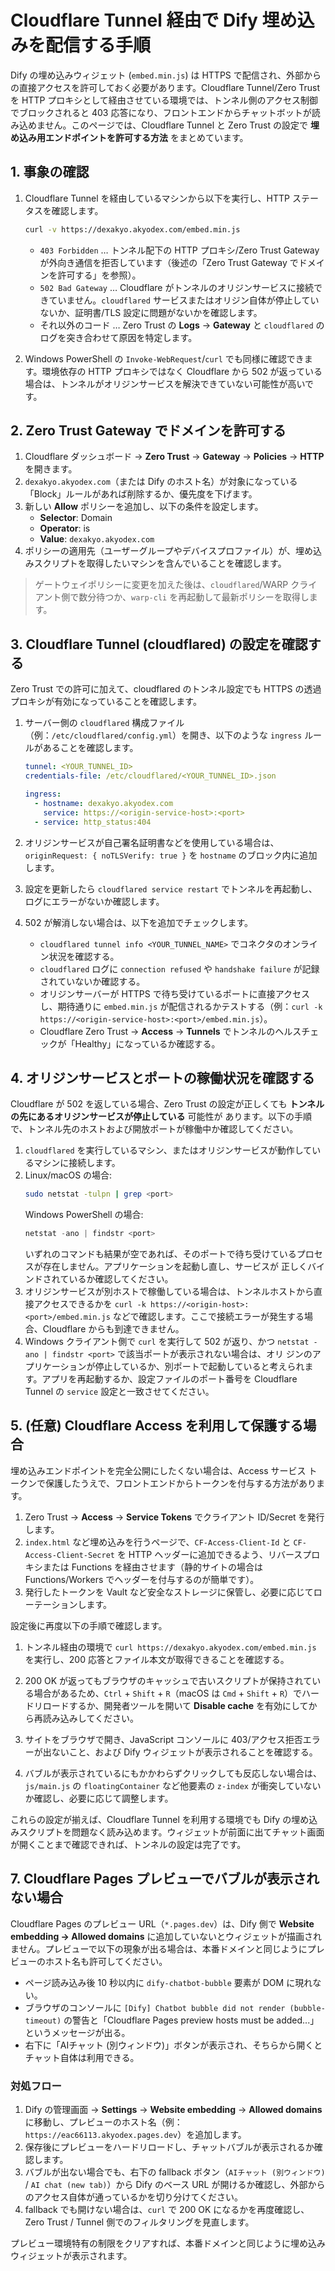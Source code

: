 # Cloudflare Tunnel 経由で Dify 埋め込みを配信する手順

Dify の埋め込みウィジェット (`embed.min.js`) は HTTPS で配信され、外部からの直接アクセスを許可しておく必要があります。Cloudflare Tunnel/Zero Trust を HTTP プロキシとして経由させている環境では、トンネル側のアクセス制御でブロックされると 403 応答になり、フロントエンドからチャットボットが読み込めません。このページでは、Cloudflare Tunnel と Zero Trust の設定で **埋め込み用エンドポイントを許可する方法** をまとめています。

## 1. 事象の確認

1. Cloudflare Tunnel を経由しているマシンから以下を実行し、HTTP ステータスを確認します。
   ```bash
   curl -v https://dexakyo.akyodex.com/embed.min.js
   ```

   - `403 Forbidden` … トンネル配下の HTTP プロキシ/Zero Trust Gateway が外向き通信を拒否しています（後述の「Zero Trust Gateway でドメインを許可する」を参照）。
   - `502 Bad Gateway` … Cloudflare がトンネルのオリジンサービスに接続できていません。`cloudflared` サービスまたはオリジン自体が停止していないか、証明書/TLS 設定に問題がないかを確認します。
   - それ以外のコード … Zero Trust の **Logs** → **Gateway** と `cloudflared` のログを突き合わせて原因を特定します。
3. Windows PowerShell の `Invoke-WebRequest`/`curl` でも同様に確認できます。環境依存の HTTP プロキシではなく Cloudflare から 502 が返っている場合は、トンネルがオリジンサービスを解決できていない可能性が高いです。

## 2. Zero Trust Gateway でドメインを許可する

1. Cloudflare ダッシュボード → **Zero Trust** → **Gateway** → **Policies** → **HTTP** を開きます。
2. `dexakyo.akyodex.com`（または Dify のホスト名）が対象になっている「Block」ルールがあれば削除するか、優先度を下げます。
3. 新しい **Allow** ポリシーを追加し、以下の条件を設定します。
   - **Selector**: Domain
   - **Operator**: is
   - **Value**: `dexakyo.akyodex.com`
4. ポリシーの適用先（ユーザーグループやデバイスプロファイル）が、埋め込みスクリプトを取得したいマシンを含んでいることを確認します。

> ゲートウェイポリシーに変更を加えた後は、`cloudflared`/WARP クライアント側で数分待つか、`warp-cli` を再起動して最新ポリシーを取得します。

## 3. Cloudflare Tunnel (cloudflared) の設定を確認する

Zero Trust での許可に加えて、cloudflared のトンネル設定でも HTTPS の透過プロキシが有効になっていることを確認します。

1. サーバー側の `cloudflared` 構成ファイル（例：`/etc/cloudflared/config.yml`）を開き、以下のような `ingress` ルールがあることを確認します。
   ```yaml
   tunnel: <YOUR_TUNNEL_ID>
   credentials-file: /etc/cloudflared/<YOUR_TUNNEL_ID>.json

   ingress:
     - hostname: dexakyo.akyodex.com
       service: https://<origin-service-host>:<port>
     - service: http_status:404
   ```
2. オリジンサービスが自己署名証明書などを使用している場合は、`originRequest: { noTLSVerify: true }` を `hostname` のブロック内に追加します。
3. 設定を更新したら `cloudflared service restart` でトンネルを再起動し、ログにエラーがないか確認します。

4. 502 が解消しない場合は、以下を追加でチェックします。
   - `cloudflared tunnel info <YOUR_TUNNEL_NAME>` でコネクタのオンライン状況を確認する。
   - `cloudflared` ログに `connection refused` や `handshake failure` が記録されていないか確認する。
   - オリジンサーバーが HTTPS で待ち受けているポートに直接アクセスし、期待通りに `embed.min.js` が配信されるかテストする（例：`curl -k https://<origin-service-host>:<port>/embed.min.js`）。
   - Cloudflare Zero Trust → **Access** → **Tunnels** でトンネルのヘルスチェックが「Healthy」になっているか確認する。

## 4. オリジンサービスとポートの稼働状況を確認する

Cloudflare が 502 を返している場合、Zero Trust の設定が正しくても **トンネルの先にあるオリジンサービスが停止している** 可能性が
あります。以下の手順で、トンネル先のホストおよび開放ポートが稼働中か確認してください。

1. `cloudflared` を実行しているマシン、またはオリジンサービスが動作しているマシンに接続します。
2. Linux/macOS の場合:
   ```bash
   sudo netstat -tulpn | grep <port>
   ```
   Windows PowerShell の場合:
   ```powershell
   netstat -ano | findstr <port>
   ```
   いずれのコマンドも結果が空であれば、そのポートで待ち受けているプロセスが存在しません。アプリケーションを起動し直し、サービスが
   正しくバインドされているか確認してください。
3. オリジンサービスが別ホストで稼働している場合は、トンネルホストから直接アクセスできるかを `curl -k https://<origin-host>:<port>/embed.min.js`
   などで確認します。ここで接続エラーが発生する場合、Cloudflare からも到達できません。
4. Windows クライアント側で `curl` を実行して 502 が返り、かつ `netstat -ano | findstr <port>` で該当ポートが表示されない場合は、オリ
   ジンのアプリケーションが停止しているか、別ポートで起動していると考えられます。アプリを再起動するか、設定ファイルのポート番号を
   Cloudflare Tunnel の `service` 設定と一致させてください。

## 5. (任意) Cloudflare Access を利用して保護する場合


埋め込みエンドポイントを完全公開にしたくない場合は、Access サービス トークンで保護したうえで、フロントエンドからトークンを付与する方法があります。

1. Zero Trust → **Access** → **Service Tokens** でクライアント ID/Secret を発行します。
2. `index.html` など埋め込みを行うページで、`CF-Access-Client-Id` と `CF-Access-Client-Secret` を HTTP ヘッダーに追加できるよう、リバースプロキシまたは Functions を経由させます（静的サイトの場合は Functions/Workers でヘッダーを付与するのが簡単です）。
3. 発行したトークンを Vault など安全なストレージに保管し、必要に応じてローテーションします。


設定後に再度以下の手順で確認します。

1. トンネル経由の環境で `curl https://dexakyo.akyodex.com/embed.min.js` を実行し、200 応答とファイル本文が取得できることを確認する。

2. 200 OK が返ってもブラウザのキャッシュで古いスクリプトが保持されている場合があるため、`Ctrl` + `Shift` + `R`（macOS は `Cmd` + `Shift` + `R`）でハードリロードするか、開発者ツールを開いて **Disable cache** を有効にしてから再読み込みしてください。
3. サイトをブラウザで開き、JavaScript コンソールに 403/アクセス拒否エラーが出ないこと、および Dify ウィジェットが表示されることを確認する。
4. バブルが表示されているにもかかわらずクリックしても反応しない場合は、`js/main.js` の `floatingContainer` など他要素の `z-index` が衝突していないか確認し、必要に応じて調整します。

これらの設定が揃えば、Cloudflare Tunnel を利用する環境でも Dify の埋め込みスクリプトを問題なく読み込めます。ウィジェットが前面に出てチャット画面が開くことまで確認できれば、トンネルの設定は完了です。

## 7. Cloudflare Pages プレビューでバブルが表示されない場合

Cloudflare Pages のプレビュー URL（`*.pages.dev`）は、Dify 側で **Website embedding → Allowed domains** に追加していないとウィジェットが描画されません。プレビューで以下の現象が出る場合は、本番ドメインと同じようにプレビューのホスト名も許可してください。

- ページ読み込み後 10 秒以内に `dify-chatbot-bubble` 要素が DOM に現れない。
- ブラウザのコンソールに `[Dify] Chatbot bubble did not render (bubble-timeout)` の警告と「Cloudflare Pages preview hosts must be added...」というメッセージが出る。
- 右下に「AIチャット (別ウィンドウ)」ボタンが表示され、そちらから開くとチャット自体は利用できる。

### 対処フロー

1. Dify の管理画面 → **Settings** → **Website embedding** → **Allowed domains** に移動し、プレビューのホスト名（例：`https://eac66113.akyodex.pages.dev`）を追加します。
2. 保存後にプレビューをハードリロードし、チャットバブルが表示されるか確認します。
3. バブルが出ない場合でも、右下の fallback ボタン（`AIチャット (別ウィンドウ)` / `AI chat (new tab)`）から Dify のベース URL が開けるか確認し、外部からのアクセス自体が通っているかを切り分けてください。
4. fallback でも開けない場合は、`curl` で 200 OK になるかを再度確認し、Zero Trust / Tunnel 側でのフィルタリングを見直します。

プレビュー環境特有の制限をクリアすれば、本番ドメインと同じように埋め込みウィジェットが表示されます。
